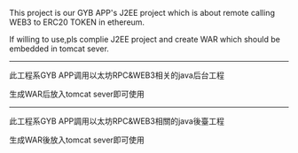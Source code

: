 


This project is our GYB APP's J2EE project which is about remote calling WEB3 to ERC20 TOKEN in ethereum.

If willing to use,pls complie J2EE project and create WAR which should be embedded in tomcat sever.

-------------------------------------------------------------------------------------------------------------------
此工程系GYB APP调用以太坊RPC&WEB3相关的java后台工程

生成WAR后放入tomcat sever即可使用

-------------------------------------------------------------------------------------------------------------------
此工程系GYB APP調用以太坊RPC&WEB3相關的java後臺工程

生成WAR後放入tomcat sever即可使用
